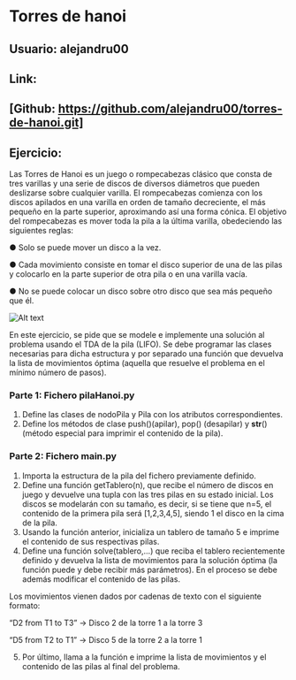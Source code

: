 # Torres de hanoi
## Usuario: alejandru00
## Link: 

[Github: https://github.com/alejandru00/torres-de-hanoi.git]
----------------------------------
## Ejercicio:

Las Torres de Hanoi es un juego o rompecabezas clásico que consta de tres varillas y una
serie de discos de diversos diámetros que pueden deslizarse sobre cualquier varilla. El
rompecabezas comienza con los discos apilados en una varilla en orden de tamaño
decreciente, el más pequeño en la parte superior, aproximando así una forma cónica. El
objetivo del rompecabezas es mover toda la pila a la última varilla, obedeciendo las
siguientes reglas:

● Solo se puede mover un disco a la vez.

● Cada movimiento consiste en tomar el disco superior de una de las pilas y colocarlo
en la parte superior de otra pila o en una varilla vacía.

● No se puede colocar un disco sobre otro disco que sea más pequeño que él.

![Alt text](data/image.png)

En este ejercicio, se pide que se modele e implemente una solución al problema usando el
TDA de la pila (LIFO). Se debe programar las clases necesarias para dicha estructura y por
separado una función que devuelva la lista de movimientos óptima (aquella que resuelve el
problema en el mínimo número de pasos).

### Parte 1: Fichero pilaHanoi.py
1. Define las clases de nodoPila y Pila con los atributos correspondientes.
2. Define los métodos de clase push()(apilar), pop() (desapilar) y __str__()
(método especial para imprimir el contenido de la pila).

### Parte 2: Fichero main.py
1. Importa la estructura de la pila del fichero previamente definido.
2. Define una función getTablero(n), que recibe el número de discos en juego y
devuelve una tupla con las tres pilas en su estado inicial. Los discos se modelarán
con su tamaño, es decir, si se tiene que n=5, el contenido de la primera pila será
[1,2,3,4,5], siendo 1 el disco en la cima de la pila.
3. Usando la función anterior, inicializa un tablero de tamaño 5 e imprime el contenido
de sus respectivas pilas.
4. Define una función solve(tablero,...) que reciba el tablero recientemente
definido y devuelva la lista de movimientos para la solución óptima (la función puede
y debe recibir más parámetros). En el proceso se debe además modificar el
contenido de las pilas.

Los movimientos vienen dados por cadenas de texto con el siguiente formato:


“D2 from T1 to T3” -> Disco 2 de la torre 1 a la torre 3

“D5 from T2 to T1” -> Disco 5 de la torre 2 a la torre 1

5. Por último, llama a la función e imprime la lista de movimientos y el contenido de las
pilas al final del problema.